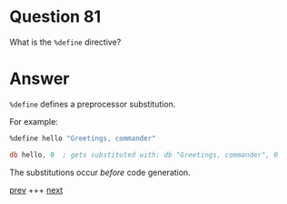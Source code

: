 
# Question 81

 What is the `%define` directive?


# Answer



`%define` defines a preprocessor substitution.

For example:

```asm
%define hello "Greetings, commander"

db hello, 0  ; gets substituted with: db "Greetings, commander", 0 
```

The substitutions occur _before_ code generation.



[prev](080.md) +++ [next](082.md)
